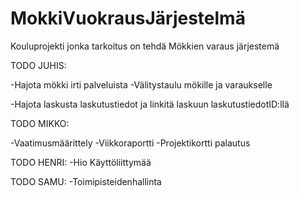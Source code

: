 # MokkiVuokrausJärjestelmä

Kouluprojekti jonka tarkoitus on tehdä Mökkien varaus järjestemä


TODO JUHIS:

-Hajota mökki irti palveluista
-Välitystaulu mökille ja varaukselle

-Hajota laskusta laskutustiedot ja linkitä laskuun laskutustiedotID:llä

TODO MIKKO:

-Vaatimusmäärittely
-Viikkoraportti
-Projektikortti palautus

TODO HENRI:
-Hio Käyttöliittymää


TODO SAMU:
-Toimipisteidenhallinta
